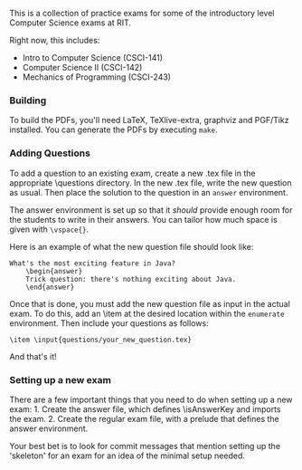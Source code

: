 This is a collection of practice exams for some of the introductory level Computer Science exams at RIT.

Right now, this includes:
- Intro to Computer Science (CSCI-141)
- Computer Science II (CSCI-142)
- Mechanics of Programming (CSCI-243)


### Building
To build the PDFs, you'll need LaTeX, TeXlive-extra, graphviz and PGF/Tikz installed.
You can generate the PDFs by executing ```make```.


### Adding Questions
To add a question to an existing exam, create a new .tex file in the appropriate \questions directory.
In the new .tex file, write the new question as usual.
Then place the solution to the question in an ```answer``` environment.

The answer environment is set up so that it *should* provide enough room for the students to write in their answers.
You can tailor how much space is given with ```\vspace{}```.

Here is an example of what the new question file should look like:

    What's the most exciting feature in Java?
        \begin{answer}
        Trick question: there's nothing exciting about Java.
        \end{answer}

Once that is done, you must add the new question file as input in the actual exam.
To do this, add an \item at the desired location within the ```enumerate``` environment.
Then include your questions as follows:

	\item \input{questions/your_new_question.tex}

And that's it!


### Setting up a new exam
There are a few important things that you need to do when setting up a new
exam:
    1. Create the answer file, which defines \isAnswerKey and imports the exam.
    2. Create the regular exam file, with a prelude that defines the answer
       environment.

Your best bet is to look for commit messages that mention setting up the
'skeleton' for an exam for an idea of the minimal setup needed.



